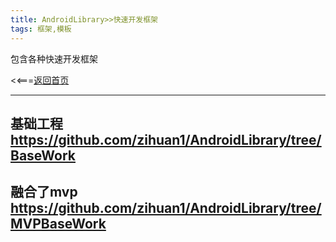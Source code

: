 ```yaml
---
title: AndroidLibrary>>快速开发框架
tags: 框架,模板
---
```


包含各种快速开发框架


<<===[返回首页](https://github.com/zihuan1/AndroidLibrary/tree/master)


---
基础工程
https://github.com/zihuan1/AndroidLibrary/tree/BaseWork
---
融合了mvp
https://github.com/zihuan1/AndroidLibrary/tree/MVPBaseWork
---
